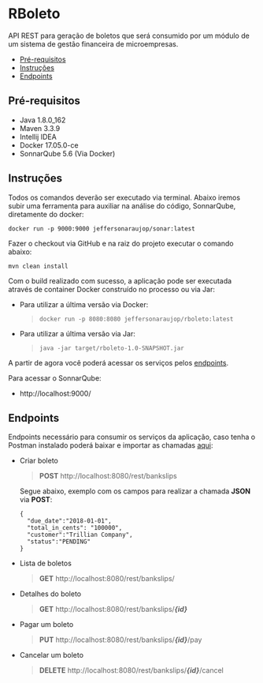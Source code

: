 # RBoleto
API REST para geração de boletos que será consumido por um módulo de um sistema de gestão financeira de microempresas.

- [Pré-requisitos](#pré-requisitos)
- [Instruções](#instruções)
- [Endpoints](#endpoints)


## Pré-requisitos
- Java 1.8.0_162
- Maven 3.3.9
- Intellij IDEA
- Docker 17.05.0-ce
- SonnarQube 5.6 (Via Docker)

## Instruções

Todos os comandos deverão ser executado via terminal.
Abaixo iremos subir uma ferramenta para auxiliar na análise do código, SonnarQube, diretamente do docker:

``` docker run -p 9000:9000 jeffersonaraujop/sonar:latest ```

Fazer o checkout via GitHub e na raiz do projeto executar o comando abaixo:

``` mvn clean install ```

Com o build realizado com sucesso, a aplicação pode ser executada através de container Docker construído no processo ou via Jar:

- Para utilizar a última versão via Docker:

    > ```docker run -p 8080:8080 jeffersonaraujop/rboleto:latest ```

- Para utilizar a última versão via Jar:
    
    > ```java -jar target/rboleto-1.0-SNAPSHOT.jar```

A partir de agora você poderá acessar os serviços pelos [endpoints](#endpoints).


Para acessar o SonnarQube:
- http://localhost:9000/


## Endpoints
Endpoints necessário para consumir os serviços da aplicação, caso tenha o Postman instalado poderá baixar e importar as chamadas [aqui](https://github.com/AraujoJefferson/rboleto/blob/master/ContaAzul-RBoleto.postman_collection.json):
- Criar boleto
	> **POST** http://localhost:8080/rest/bankslips

    Segue abaixo, exemplo com os campos para realizar a chamada **JSON** via **POST**:

	```
    {
      "due_date":"2018-01-01",
      "total_in_cents": "100000",
      "customer":"Trillian Company",
      "status":"PENDING"
    }
    ```
- Lista de boletos
	> **GET** http://localhost:8080/rest/bankslips/
- Detalhes do boleto
	> **GET** http://localhost:8080/rest/bankslips/***{id}***
- Pagar um boleto
	> **PUT** http://localhost:8080/rest/bankslips/***{id}***/pay
- Cancelar um boleto
	> **DELETE** http://localhost:8080/rest/bankslips/***{id}***/cancel